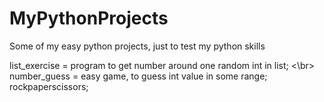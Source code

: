 # MyPythonProjects
Some of my easy python projects, just to test my python skills


list_exercise = program to get number around one random int in list; <\br>
number_guess = easy game, to guess int value in some range;
rockpaperscissors;
